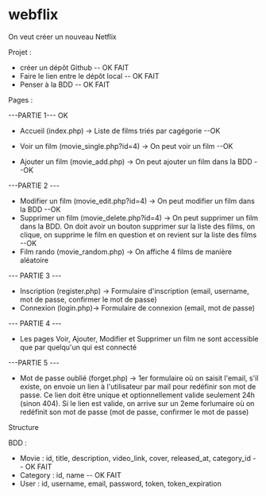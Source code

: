 # webflix

On veut créer un nouveau Netflix

Projet :
- créer un dépôt Github -- OK FAIT
- Faire le lien entre le dépôt local -- OK FAIT
- Penser à la BDD -- OK FAIT

Pages :

---PARTIE 1--- OK
- Accueil (index.php) -> Liste de films triés par cagégorie --OK

- Voir un film (movie_single.php?id=4) -> On peut voir un film --OK
- Ajouter un film (movie_add.php) -> On peut ajouter un film dans la BDD --OK

---PARTIE 2 ---
- Modifier un film (movie_edit.php?id=4) -> On peut modifier un film dans la BDD --OK
- Supprimer un film (movie_delete.php?id=4) -> On peut supprimer un film dans la BDD. On doit avoir un bouton supprimer sur la liste des films, on clique, on supprime le film en question et on revient sur la liste des films --OK
- Film rando (movie_random.php) -> On affiche 4 films de manière aléatoire

--- PARTIE 3 ---
- Inscription (register.php) -> Formulaire d'inscription (email, username, mot de passe, confirmer le mot de passe)
- Connexion (login.php)-> Formulaire de connexion (email, mot de passe)

--- PARTIE 4 ---
- Les pages Voir, Ajouter, Modifier et Supprimer un film ne sont accessible que par quelqu'un qui est connecté

---PARTIE 5 ---
- Mot de passe oublié  (forget.php) -> 1er formulaire où on saisit l'email, s'il existe, on envoie un lien à l'utilisateur par mail pour redéfinir son mot de passe. Ce lien doit être unique et optionnellement valide seulement 24h (sinon 404). Si le lien est valide, on arrive sur un 2eme forlumaire où on redéfinit son mot de passe (mot de passe, confirmer le mot de passe)


Structure

BDD :
- Movie : id, title, description, video_link, cover, released_at, category_id -- OK FAIT
- Category : id, name -- OK FAIT
- User : id, username, email, password, token, token_expiration